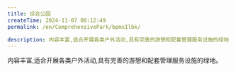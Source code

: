 ```yaml
---
title: 综合公园
createTime: 2024-11-07 00:12:49
permalink: /en/ComprehensivePark/bpmxIlbk/

description: 内容丰富,适合开展各类户外活动,具有完善的游憩和配套管理服务设施的绿地
---
```


内容丰富,适合开展各类户外活动,具有完善的游憩和配套管理服务设施的绿地。
